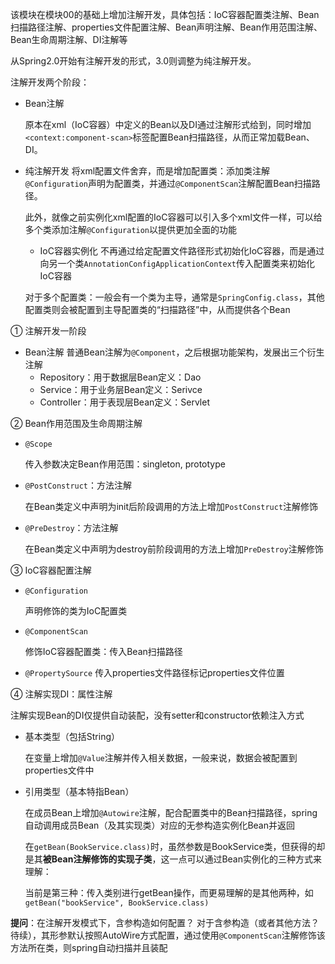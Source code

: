 该模块在模块00的基础上增加注解开发，具体包括：IoC容器配置类注解、Bean扫描路径注解、properties文件配置注解、Bean声明注解、Bean作用范围注解、Bean生命周期注解、DI注解等

从Spring2.0开始有注解开发的形式，3.0则调整为纯注解开发。

注解开发两个阶段：

* Bean注解

  原本在xml（IoC容器）中定义的Bean以及DI通过注解形式给到，同时增加`<context:component-scan>`标签配置Bean扫描路径，从而正常加载Bean、DI。
* 纯注解开发
  将xml配置文件舍弃，而是增加配置类：添加类注解`@Configuration`声明为配置类，并通过`@ComponentScan`注解配置Bean扫描路径。

  此外，就像之前实例化xml配置的IoC容器可以引入多个xml文件一样，可以给多个类添加注解`@Configuration`以提供更加全面的功能

    * IoC容器实例化
      不再通过给定配置文件路径形式初始化IoC容器，而是通过向另一个类`AnnotationConfigApplicationContext`传入配置类来初始化IoC容器

  对于多个配置类：一般会有一个类为主导，通常是`SpringConfig.class`，其他配置类则会被配置到主导配置类的“扫描路径”中，从而提供各个Bean

① 注解开发一阶段

* Bean注解
  普通Bean注解为`@Component`，之后根据功能架构，发展出三个衍生注解
    * Repository：用于数据层Bean定义：Dao
    * Service：用于业务层Bean定义：Serivce
    * Controller：用于表现层Bean定义：Servlet

② Bean作用范围及生命周期注解

* `@Scope`

  传入参数决定Bean作用范围：singleton, prototype
* `@PostConstruct`：方法注解

  在Bean类定义中声明为init后阶段调用的方法上增加`PostConstruct`注解修饰
* `@PreDestroy`：方法注解

  在Bean类定义中声明为destroy前阶段调用的方法上增加`PreDestroy`注解修饰

③ IoC容器配置注解

* `@Configuration`

  声明修饰的类为IoC配置类
* `@ComponentScan`

  修饰IoC容器配置类：传入Bean扫描路径
* `@PropertySource`
  传入properties文件路径标记properties文件位置

④ 注解实现DI：属性注解

注解实现Bean的DI仅提供自动装配，没有setter和constructor依赖注入方式

* 基本类型（包括String）

  在变量上增加`@Value`注解并传入相关数据，一般来说，数据会被配置到properties文件中
* 引用类型（基本特指Bean）

  在成员Bean上增加`@Autowire`注解，配合配置类中的Bean扫描路径，spring自动调用成员Bean（及其实现类）对应的无参构造实例化Bean并返回

  在`getBean(BookService.class)`时，虽然参数是BookService类，但获得的却是其**被Bean注解修饰的实现子类**，这一点可以通过Bean实例化的三种方式来理解：

  当前是第三种：传入类别进行getBean操作，而更易理解的是其他两种，如`getBean("bookService", BookService.class)`

**提问**：在注解开发模式下，含参构造如何配置？
对于含参构造（或者其他方法？待续），其形参默认按照AutoWire方式配置，通过使用`@ComponentScan`注解修饰该方法所在类，则spring自动扫描并且装配